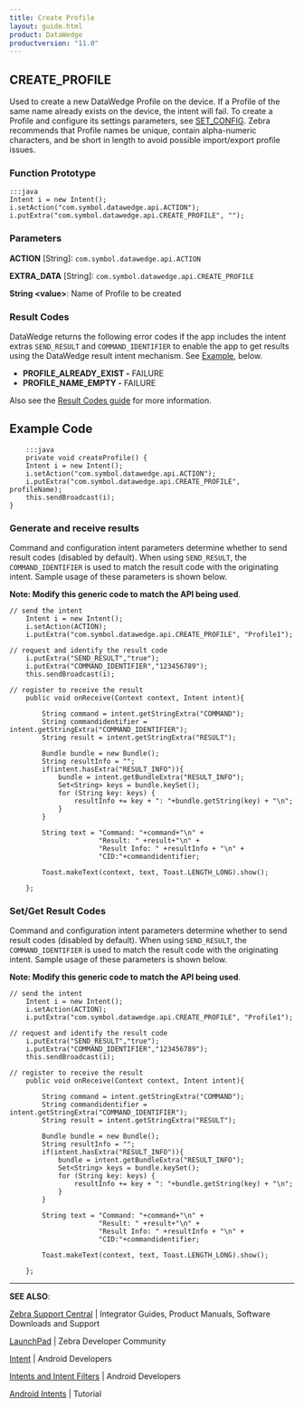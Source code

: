 ```yaml
---
title: Create Profile
layout: guide.html
product: DataWedge
productversion: "11.0"
---
```


## CREATE_PROFILE

Used to create a new DataWedge Profile on the device. If a Profile of the same name already exists on the device, the intent will fail. To create a Profile and configure its settings parameters, see [SET_CONFIG](../setconfig). Zebra recommends that Profile names be unique, contain alpha-numeric characters, and be short in length to avoid possible import/export profile issues.

### Function Prototype

    :::java
    Intent i = new Intent();
    i.setAction("com.symbol.datawedge.api.ACTION");
    i.putExtra("com.symbol.datawedge.api.CREATE_PROFILE", "");

### Parameters

**ACTION** [String]: `com.symbol.datawedge.api.ACTION`

**EXTRA_DATA** [String]: `com.symbol.datawedge.api.CREATE_PROFILE`

**String &lt;value&gt;**: Name of Profile to be created

### Result Codes

DataWedge returns the following error codes if the app includes the intent extras `SEND_RESULT` and `COMMAND_IDENTIFIER` to enable the app to get results using the DataWedge result intent mechanism. See [Example](#example), below.

- **PROFILE_ALREADY_EXIST -** FAILURE
- **PROFILE_NAME_EMPTY -** FAILURE

Also see the [Result Codes guide](../resultinfo) for more information.

## Example Code

    	:::java
    	private void createProfile() {
        Intent i = new Intent();
        i.setAction("com.symbol.datawedge.api.ACTION");
        i.putExtra("com.symbol.datawedge.api.CREATE_PROFILE", profileName);
        this.sendBroadcast(i);
    }

### Generate and receive results

Command and configuration intent parameters determine whether to send result codes (disabled by default). When using `SEND_RESULT`, the `COMMAND_IDENTIFIER` is used to match the result code with the originating intent. Sample usage of these parameters is shown below.

**Note: Modify this generic code to match the API being used**.

    // send the intent
    	Intent i = new Intent();
    	i.setAction(ACTION);
    	i.putExtra("com.symbol.datawedge.api.CREATE_PROFILE", "Profile1");

    // request and identify the result code
    	i.putExtra("SEND_RESULT","true");
    	i.putExtra("COMMAND_IDENTIFIER","123456789");
    	this.sendBroadcast(i);

    // register to receive the result
    	public void onReceive(Context context, Intent intent){

    	    String command = intent.getStringExtra("COMMAND");
    	    String commandidentifier = intent.getStringExtra("COMMAND_IDENTIFIER");
    	    String result = intent.getStringExtra("RESULT");

    	    Bundle bundle = new Bundle();
    	    String resultInfo = "";
    	    if(intent.hasExtra("RESULT_INFO")){
    	        bundle = intent.getBundleExtra("RESULT_INFO");
    	        Set<String> keys = bundle.keySet();
    	        for (String key: keys) {
    	            resultInfo += key + ": "+bundle.getString(key) + "\n";
    	        }
    	    }

    	    String text = "Command: "+command+"\n" +
    	                  "Result: " +result+"\n" +
    	                  "Result Info: " +resultInfo + "\n" +
    	                  "CID:"+commandidentifier;

    	    Toast.makeText(context, text, Toast.LENGTH_LONG).show();

    	};

### Set/Get Result Codes

Command and configuration intent parameters determine whether to send result codes (disabled by default). When using `SEND_RESULT`, the `COMMAND_IDENTIFIER` is used to match the result code with the originating intent. Sample usage of these parameters is shown below.

**Note: Modify this generic code to match the API being used**.

    // send the intent
    	Intent i = new Intent();
    	i.setAction(ACTION);
    	i.putExtra("com.symbol.datawedge.api.CREATE_PROFILE", "Profile1");

    // request and identify the result code
    	i.putExtra("SEND_RESULT","true");
    	i.putExtra("COMMAND_IDENTIFIER","123456789");
    	this.sendBroadcast(i);

    // register to receive the result
    	public void onReceive(Context context, Intent intent){

    	    String command = intent.getStringExtra("COMMAND");
    	    String commandidentifier = intent.getStringExtra("COMMAND_IDENTIFIER");
    	    String result = intent.getStringExtra("RESULT");

    	    Bundle bundle = new Bundle();
    	    String resultInfo = "";
    	    if(intent.hasExtra("RESULT_INFO")){
    	        bundle = intent.getBundleExtra("RESULT_INFO");
    	        Set<String> keys = bundle.keySet();
    	        for (String key: keys) {
    	            resultInfo += key + ": "+bundle.getString(key) + "\n";
    	        }
    	    }

    	    String text = "Command: "+command+"\n" +
    	                  "Result: " +result+"\n" +
    	                  "Result Info: " +resultInfo + "\n" +
    	                  "CID:"+commandidentifier;

    	    Toast.makeText(context, text, Toast.LENGTH_LONG).show();

    	};

<!--
6/27/17- per eng. TUT-14724:
- data type set to "string" (not an array, as "String[ ]")
- In sample code, blank profile name changed to profileName
-->

---

**SEE ALSO**:

[Zebra Support Central](https://www.zebra.com/us/en/support-downloads.html) | Integrator Guides, Product Manuals, Software Downloads and Support

[LaunchPad](https://developer.zebra.com/welcome) | Zebra Developer Community

[Intent](https://developer.android.com/reference/android/content/Intent.html) | Android Developers

[Intents and Intent Filters](http://developer.android.com/guide/components/intents-filters.html) | Android Developers

[Android Intents](http://www.vogella.com/tutorials/AndroidIntent/article.html) | Tutorial
